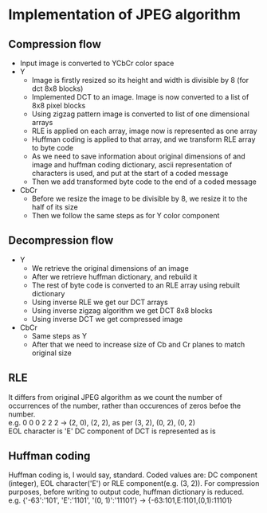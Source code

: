 # Implementation of JPEG algorithm

## Compression flow
- Input image is converted to YCbCr color space
- Y
  - Image is firstly resized so its height and width is divisible by 8 (for dct 8x8 blocks)
  - Implemented DCT to an image. Image is now converted to a list of 8x8 pixel blocks 
  - Using zigzag pattern image is converted to list of one dimensional arrays
  - RLE is applied on each array, image now is represented as one array
  - Huffman coding is applied to that array, and we transform RLE array to byte code
  - As we need to save information about original dimensions of and image and huffman coding dictionary, ascii representation of characters is used, and put at the start of a coded message
  - Then we add transformed byte code to the end of a coded message
- CbCr
  - Before we resize the image to be divisible by 8, we resize it to the half of its size
  - Then we follow the same steps as for Y color component

## Decompression flow
- Y
  - We retrieve the original dimensions of an image
  - After we retrieve huffman dictionary, and rebuild it
  - The rest of byte code is converted to an RLE array using rebuilt dictionary
  - Using inverse RLE we get our DCT arrays
  - Using inverse zigzag algorithm we get DCT 8x8 blocks
  - Using inverse DCT we get compressed image
- CbCr
  - Same steps as Y
  - After that we need to increase size of Cb and Cr planes to match original size

## RLE
It differs from original JPEG algorithm as we count the number of occurrences of the number, rather than occurences of zeros befoe the number.<br>
e.g. 0 0 0 2 2 2 -> (2, 0), (2, 2), as per (3, 2), (0, 2), (0, 2)<br>
EOL character is 'E'
DC component of DCT is represented as is

## Huffman coding
Huffman coding is, I would say, standard. Coded values are: DC component (integer), EOL character('E') or RLE component(e.g. (3, 2)).
For compression purposes, before writing to output code, huffman dictionary is reduced.<br>
e.g. {'-63':'101', 'E':'1101', '(0, 1)':'11101'} -> {-63:101,E:1101,(0,1):11101} 
